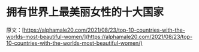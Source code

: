 # 拥有世界上最美丽女性的十大国家

原文：[https://alphamale20.com/2021/08/23/top-10-countries-with-the-worlds-most-beautiful-women/](https://alphamale20.com/2021/08/23/top-10-countries-with-the-worlds-most-beautiful-women/)